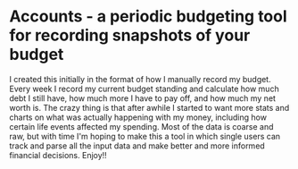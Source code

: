 # Accounts - a periodic budgeting tool for recording snapshots of your budget

I created this initially in the format of how I manually record my budget.
Every week I record my current budget standing and calculate how much debt I
still have, how much more I have to pay off, and how much my net worth is.
The crazy thing is that after awhile I started to want more stats and charts
on what was actually happening with my money, including how certain life events
affected my spending. Most of the data is coarse and raw, but with time I'm
hoping to make this a tool in which single users can track and parse all the
input data and make better and more informed financial decisions. Enjoy!!
